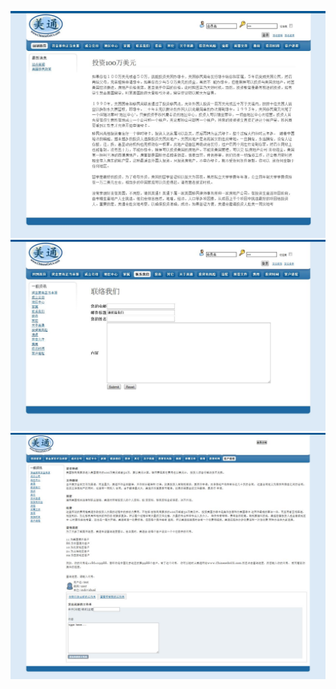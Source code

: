 ![chinesegous-01.jpg](screenshots/chinesegous-01.jpg)
![chinesegous-02.jpg](screenshots/chinesegous-02.jpg)
![chinesegous-03.jpg](screenshots/chinesegous-03.jpg)